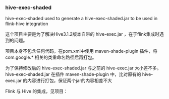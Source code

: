 ### hive-exec-shaded
hive-exec-shaded used to generate a hive-exec-shaded.jar to be used in flink-hive integration


这个项目主要是为了解决Hive3.1.2版本自带的 hive-exec.jar ，在于flink集成时遇到的问题。

项目本身不包含任何代码，在pom.xml中使用 maven-shade-plugin 插件，将 com.google.* 相关的类重命名路径后再打包。

为了保持修改后的 hive-exec-shaded.jar 与之前的 hive-exec.jar 大小差不多。
hive-exec-shaded.jar 在插件 maven-shade-plugin 中，比对原有的 hive-exec.jar 的内容进行打包，保证两个jar的内容相差不大

Flink 与 Hive 的集成，见项目：